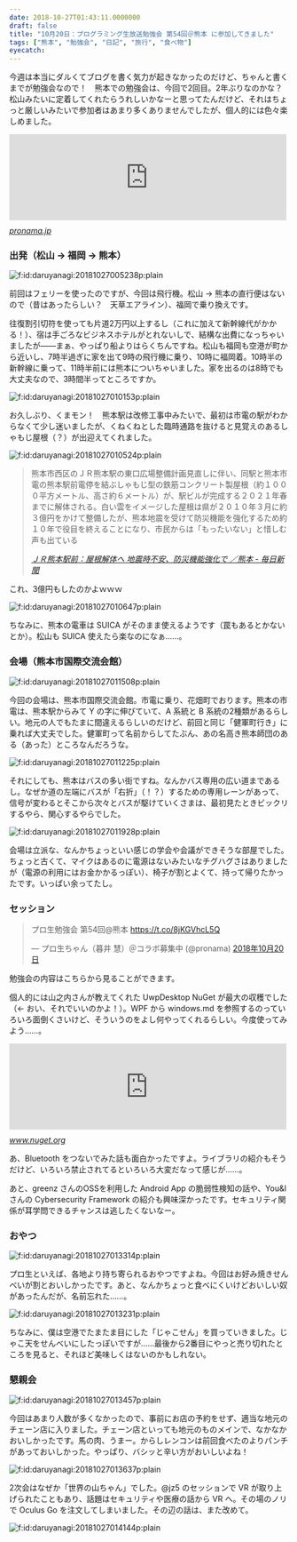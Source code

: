 ```yaml
---
date: 2018-10-27T01:43:11.0000000
draft: false
title: "10月20日：プログラミング生放送勉強会 第54回＠熊本 に参加してきました"
tags: ["熊本", "勉強会", "日記", "旅行", "食べ物"]
eyecatch: 
---
```

<p>今週は本当にダルくてブログを書く気力が起きなかったのだけど、ちゃんと書くまでが勉強会なので！　熊本での勉強会は、今回で2回目。2年ぶりなのかな？　松山みたいに定着してくれたらうれしいかなーと思ってたんだけど、それはちょっと厳しいみたいで参加者はあまり多くありませんでしたが、個人的には色々楽しめました。</p><p><iframe src="https://hatenablog-parts.com/embed?url=https%3A%2F%2Fpronama.jp%2F2018%2F09%2F19%2Fpronama-54-at-kumamoto%2F" title="10/20 プログラミング生放送勉強会 第54回＠熊本 開催！" class="embed-card embed-webcard" scrolling="no" frameborder="0" style="display: block; width: 100%; height: 155px; max-width: 500px; margin: 10px 0px;"></iframe><cite class="hatena-citation"><a href="https://pronama.jp/2018/09/19/pronama-54-at-kumamoto/">pronama.jp</a></cite><br />
</p>

<div class="section">
<h3>出発（松山 → 福岡 → 熊本）</h3>
<p><span itemscope itemtype="http://schema.org/Photograph"><img src="20181027005238.png" alt="f:id:daruyanagi:20181027005238p:plain" title="f:id:daruyanagi:20181027005238p:plain" class="hatena-fotolife" itemprop="image"></span></p><p>前回はフェリーを使ったのですが、今回は飛行機。松山 → 熊本の直行便はないので（昔はあったらしい？　天草エアライン）、福岡で乗り換えです。</p><p>往復割引切符を使っても片道2万円以上するし（これに加えて新幹線代がかかる！）、宿は手ごろなビジネスホテルがとれないしで、結構な出費になっちゃいましたが――まぁ、やっぱり船よりはらくちんですね。松山も福岡も空港が町から近いし、7時半過ぎに家を出て9時の飛行機に乗り、10時に福岡着。10時半の新幹線に乗って、11時半前には熊本についちゃいました。家を出るのは8時でも大丈夫なので、3時間半ってところですか。</p><p><span itemscope itemtype="http://schema.org/Photograph"><img src="20181027010153.png" alt="f:id:daruyanagi:20181027010153p:plain" title="f:id:daruyanagi:20181027010153p:plain" class="hatena-fotolife" itemprop="image"></span></p><p>お久しぶり、くまモン！　熊本駅は改修工事中みたいで、最初は市電の駅がわからなくて少し迷いましたが、くねくねとした臨時通路を抜けると見覚えのあるしゃもじ屋根（？）が出迎えてくれました。</p><p><span itemscope itemtype="http://schema.org/Photograph"><img src="20181027010524.png" alt="f:id:daruyanagi:20181027010524p:plain" title="f:id:daruyanagi:20181027010524p:plain" class="hatena-fotolife" itemprop="image"></span><br />
</p>

<blockquote cite="https://mainichi.jp/articles/20171125/ddl/k43/040/253000c">
<p>熊本市西区のＪＲ熊本駅の東口広場整備計画見直しに伴い、同駅と熊本市電の熊本駅前電停を結ぶしゃもじ型の鉄筋コンクリート製屋根（約１０００平方メートル、高さ約６メートル）が、駅ビルが完成する２０２１年春までに解体される。白い雲をイメージした屋根は県が２０１０年３月に約３億円をかけて整備したが、熊本地震を受けて防災機能を強化するため約１０年で役目を終えることになり、市民からは「もったいない」と惜しむ声も出ている</p>

<cite><a href="https://mainichi.jp/articles/20171125/ddl/k43/040/253000c">&#xFF2A;&#xFF32;&#x718A;&#x672C;&#x99C5;&#x524D;&#xFF1A;&#x5C4B;&#x6839;&#x89E3;&#x4F53;&#x3078; &#x5730;&#x9707;&#x6642;&#x4E0D;&#x5B89;&#x3001;&#x9632;&#x707D;&#x6A5F;&#x80FD;&#x5F37;&#x5316;&#x3067; &#xFF0F;&#x718A;&#x672C; - &#x6BCE;&#x65E5;&#x65B0;&#x805E;</a></cite>
</blockquote>
<p>これ、3億円もしたのかよｗｗｗ</p><p><span itemscope itemtype="http://schema.org/Photograph"><img src="20181027010647.png" alt="f:id:daruyanagi:20181027010647p:plain" title="f:id:daruyanagi:20181027010647p:plain" class="hatena-fotolife" itemprop="image"></span></p><p>ちなみに、熊本の電車は SUICA がそのまま使えるようです（罠もあるとかないとか）。松山も SUICA 使えたら楽なのになぁ……。</p>

</div>
<div class="section">
<h3>会場（熊本市国際交流会館）</h3>
<p><span itemscope itemtype="http://schema.org/Photograph"><img src="20181027011508.png" alt="f:id:daruyanagi:20181027011508p:plain" title="f:id:daruyanagi:20181027011508p:plain" class="hatena-fotolife" itemprop="image"></span></p><p>今回の会場は、熊本市国際交流会館。市電に乗り、花畑町でおります。熊本の市電は、熊本駅からみて Y の字に伸びていて、A 系統と B 系統の2種類があるらしい。地元の人でもたまに間違えるらしいのだけど、前回と同じ「健軍町行き」に乗れば大丈夫でした。健軍町って名前からしてたぶん、あの名高き熊本師団のある（あった）ところなんだろうな。</p><p><span itemscope itemtype="http://schema.org/Photograph"><img src="20181027011225.png" alt="f:id:daruyanagi:20181027011225p:plain" title="f:id:daruyanagi:20181027011225p:plain" class="hatena-fotolife" itemprop="image"></span></p><p>それにしても、熊本はバスの多い街ですね。なんかバス専用の広い道まであるし。なぜか道の左端にバスが「右折」（！？）するための専用レーンがあって、信号が変わるとそこから次々とバスが駆けていくさまは、最初見たときビックリするやら、関心するやらでした。</p><p><span itemscope itemtype="http://schema.org/Photograph"><img src="20181027011928.png" alt="f:id:daruyanagi:20181027011928p:plain" title="f:id:daruyanagi:20181027011928p:plain" class="hatena-fotolife" itemprop="image"></span></p><p>会場は立派な、なんかちょっといい感じの学会や会議ができそうな部屋でした。ちょっと古くて、マイクはあるのに電源はないみたいなチグハグさはありましたが（電源の利用にはお金かかるっぽい）、椅子が割とよくて、持って帰りたかったです。いっぱい余ってたし。</p>

</div>
<div class="section">
<h3>セッション</h3>
<p><blockquote class="twitter-tweet" data-lang="ja"><p lang="ja" dir="ltr">プロ生勉強会 第54回@熊本 <a href="https://t.co/8jKGVhcL5Q">https://t.co/8jKGVhcL5Q</a></p>&mdash; プロ生ちゃん（暮井 慧）＠コラボ募集中 (@pronama) <a href="https://twitter.com/pronama/status/1053495645162504192?ref_src=twsrc%5Etfw">2018年10月20日</a></blockquote><script async src="https://platform.twitter.com/widgets.js" charset="utf-8"></script></p><p>勉強会の内容はこちらから見ることができます。</p><p>個人的には山之内さんが教えてくれた UwpDesktop NuGet が最大の収穫でした（← おい、それでいいのかよ！）。WPF から windows.md を参照するのっていろいろ面倒くさいけど、そういうのをよし何やってくれるらしい。今度使ってみよう……。</p><p><iframe src="https://hatenablog-parts.com/embed?url=https%3A%2F%2Fwww.nuget.org%2Fpackages%2FUwpDesktop%2F" title="UwpDesktop 10.0.14393.3" class="embed-card embed-webcard" scrolling="no" frameborder="0" style="display: block; width: 100%; height: 155px; max-width: 500px; margin: 10px 0px;"></iframe><cite class="hatena-citation"><a href="https://www.nuget.org/packages/UwpDesktop/">www.nuget.org</a></cite></p><p>あ、Bluetooth をつないでみた話も面白かったですよ。ライブラリの紹介もそうだけど、いろいろ禁止されてるといろいろ大変だなって感じが……。</p><p>あと、greenz さんのOSSを利用した Android App の脆弱性検知の話や、You&I さんの Cybersecurity Framework の紹介も興味深かったです。セキュリティ関係が耳学問できるチャンスは逃したくないなー。</p>

</div>
<div class="section">
<h3>おやつ</h3>
<p><span itemscope itemtype="http://schema.org/Photograph"><img src="20181027013314.png" alt="f:id:daruyanagi:20181027013314p:plain" title="f:id:daruyanagi:20181027013314p:plain" class="hatena-fotolife" itemprop="image"></span></p><p>プロ生といえば、各地より持ち寄られるおやつですよね。今回はお好み焼きせんべいが割とおいしかったです。あと、なんかちょっと食べにくいけどおいしい奴があったんだが、名前忘れた……。</p><p><span itemscope itemtype="http://schema.org/Photograph"><img src="20181027013231.png" alt="f:id:daruyanagi:20181027013231p:plain" title="f:id:daruyanagi:20181027013231p:plain" class="hatena-fotolife" itemprop="image"></span></p><p>ちなみに、僕は空港でたまたま目にした「じゃこせん」を買っていきました。じゃこ天をせんべいにしたっぽいですが……最後から2番目にやっと売り切れたところを見ると、それほど美味しくはないのかもしれない。</p>

</div>
<div class="section">
<h3>懇親会</h3>
<p><span itemscope itemtype="http://schema.org/Photograph"><img src="20181027013457.png" alt="f:id:daruyanagi:20181027013457p:plain" title="f:id:daruyanagi:20181027013457p:plain" class="hatena-fotolife" itemprop="image"></span></p><p>今回はあまり人数が多くなかったので、事前にお店の予約をせず、適当な地元のチェーン店に入りました。チェーン店といっても地元のものメインで、なかなかおいしかったです。馬の肉、うまー。からしレンコンは前回食べたのよりパンチがあっておいしかった。やっぱり、バシッと辛い方がおいしいよね！</p><p><span itemscope itemtype="http://schema.org/Photograph"><img src="20181027013637.png" alt="f:id:daruyanagi:20181027013637p:plain" title="f:id:daruyanagi:20181027013637p:plain" class="hatena-fotolife" itemprop="image"></span></p><p>2次会はなぜか「世界の山ちゃん」でした。@jz5 のセッションで VR が取り上げられたこともあり、話題はセキュリティや医療の話から VR へ。その場のノリで Oculus Go を注文してしまいました。その辺の話は、また改めて。</p><p><span itemscope itemtype="http://schema.org/Photograph"><img src="20181027014144.png" alt="f:id:daruyanagi:20181027014144p:plain" title="f:id:daruyanagi:20181027014144p:plain" class="hatena-fotolife" itemprop="image"></span></p>

</div>
